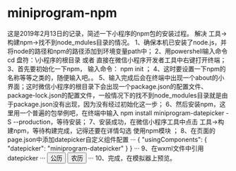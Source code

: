 # miniprogram-npm
这是2019年2月13日的记录，简述一下小程序的npm包的安装过程。
解决  工具->构建npm->找不到node_mdules目录的情况。
1、确保本机已安装了node.js，并将node的路径和npm的路径添加到环境变量path中；
2、用powershell输入命令cd 盘符：\小程序的根目录  或者  直接在微信小程序开发者工具中右键打开终端；
3、首先要初始化一下npm， 输入命令： npm init ；
4、这时要设置一下npm的名称等等之类的，随便输入吧。。
5、输入完成后会在终端中出现一个about的小界面；这时微信小程序的根目录下会出现一个package.json的配置文件、package-lock.json的配置文件，一般情况下的找不到node_modules目录就是由于package.json没有出现，因为没有经过初始化这一步；
6、然后安装npm，这里用一个普遍的包举例吧，在终端中输入 npm install miniprogram-datepicker -S --production，等待安装；
7、安装成功，在微信小程序工具中点击 工具->构建npm，等待构建完成，记得还要在详情勾选 使用npm模块 ；
8、在页面的page.json中添加datepicker自定义组件配置
···
{
        "usingComponents": {
        "datepicker": "miniprogram-datepicker"
                           }
}
···
9、在wxml文件中引用datepicker
···
<datepicker value="{{solar}}" bindchange="bindSolarChange">
    <button type="default">公历</button>
</datepicker>
<datepicker value="{{lunar}}" chinese="{{true}}" bindchange="bindLunarChange" picker-class="weui-btn">
    <button type="default">农历</button>
</datepicker>
···
10、完成，在模拟器上预览。
